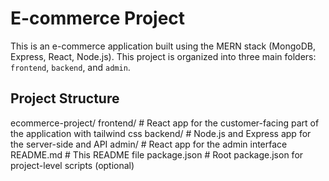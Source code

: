 # E-commerce Project

This is an e-commerce application built using the MERN stack (MongoDB, Express, React, Node.js). This project is organized into three main folders: `frontend`, `backend`, and `admin`.

## Project Structure
ecommerce-project/
frontend/ # React app for the customer-facing part of the application with tailwind css
backend/ # Node.js and Express app for the server-side and API
admin/ # React app for the admin interface
README.md # This README file
package.json # Root package.json for project-level scripts (optional)
